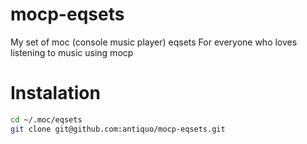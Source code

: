 mocp-eqsets
===========

My set of moc (console music player) eqsets
For everyone who loves listening to music using mocp

Instalation
===========
```bash
cd ~/.moc/eqsets
git clone git@github.com:antiquo/mocp-eqsets.git
```
